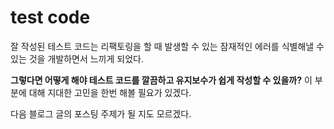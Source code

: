 # test code

잘 작성된 테스트 코드는 리팩토링을 할 때 발생할 수 있는 잠재적인 에러를 식별해낼 수 있는 것을 개발하면서 느끼게 되었다.

**그렇다면 어떻게 해야 테스트 코드를 깔끔하고 유지보수가 쉽게 작성할 수 있을까?** 이 부분에 대해 지대한 고민을 한번 해볼 필요가 있겠다.

다음 블로그 글의 포스팅 주제가 될 지도 모르겠다.
